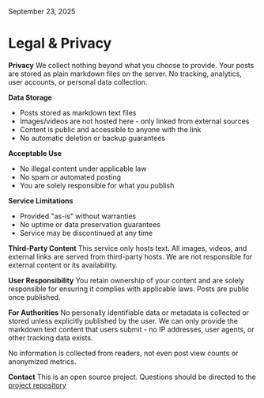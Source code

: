 September 23, 2025

# Legal & Privacy

**Privacy**
We collect nothing beyond what you choose to provide. Your posts are stored as plain markdown files on the server. No tracking, analytics, user accounts, or personal data collection.

**Data Storage**
- Posts stored as markdown text files
- Images/videos are not hosted here - only linked from external sources
- Content is public and accessible to anyone with the link
- No automatic deletion or backup guarantees

**Acceptable Use**
- No illegal content under applicable law
- No spam or automated posting
- You are solely responsible for what you publish

**Service Limitations**
- Provided "as-is" without warranties
- No uptime or data preservation guarantees
- Service may be discontinued at any time

**Third-Party Content**
This service only hosts text. All images, videos, and external links are served from third-party hosts. We are not responsible for external content or its availability.

**User Responsibility**
You retain ownership of your content and are solely responsible for ensuring it complies with applicable laws. Posts are public once published.

**For Authorities**
No personally identifiable data or metadata is collected or stored unless explicitly published by the user. We can only provide the markdown text content that users submit - no IP addresses, user agents, or other tracking data exists.

No information is collected from readers, not even post view counts or anonymized metrics.

**Contact**
This is an open source project. Questions should be directed to the [project repository](https://github.com/du82/telegraph-rs)
